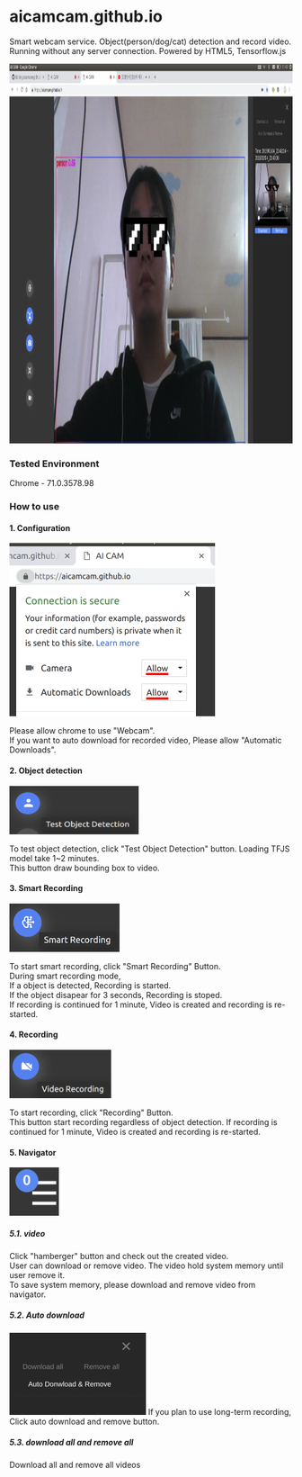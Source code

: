 # aicamcam.github.io
Smart webcam service. Object(person/dog/cat) detection and record video. Running without any server connection. Powered by HTML5, Tensorflow.js

<img src="docs/images/aicamcam_capture.png" width="1200" height="675" />


### Tested Environment
Chrome - 71.0.3578.98
 
### How to use
#### 1. Configuration
<img src="docs/images/setting.png" width="366" height="308" />

Please allow chrome to use "Webcam".  
If you want to auto download for recorded video, Please allow "Automatic Downloads".   

#### 2. Object detection  
<img src="docs/images/side_button_od.png" width="230" height="86" />

To test object detection, click "Test Object Detection" button. 
Loading TFJS model take 1~2 minutes.  
This button draw bounding box to video. 

#### 3. Smart Recording  
<img src="docs/images/side_button_smart_recording.png" height="86" />

To start smart recording, click "Smart Recording" Button.  
During smart recording mode,   
If a object is detected, Recording is started.  
If the object disapear for 3 seconds, Recording is stoped.   
If recording is continued for 1 minute, Video is created and recording is re-started.  

#### 4. Recording 
<img src="docs/images/side_button_recording.png" height="86" />

To start recording, click "Recording" Button.  
This button start recording regardless of object detection. 
If recording is continued for 1 minute, Video is created and recording is re-started.  

#### 5. Navigator
<img src="docs/images/hamburger_button.png" height="86" />

##### 5.1. video
Click "hamberger" button and check out the created video.   
User can download or remove video. 
The video hold system memory until user remove it.   
To save system memory, please download and remove video from navigator.   

##### 5.2. Auto download
<img src="docs/images/auto_download.png" height="146" />
If you plan to use long-term recording, 
Click auto download and remove button.  

##### 5.3. download all and remove all 
Download all and remove all videos
